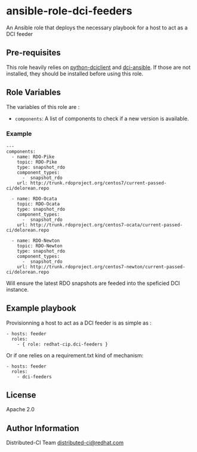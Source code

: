 # ansible-role-dci-feeders

An Ansible role that deploys the necessary playbook for a host to act as a DCI feeder


## Pre-requisites

This role heavily relies on [python-dciclient](https://github.com/redhat-cip/python-dciclient) and [dci-ansible](https://github.com/redhat-cip/dci-ansible).
If those are not installed, they should be installed before using this role.


## Role Variables


The variables of this role are :

  * `components`: A list of components to check if a new version is available.


### Example

```
---
components:
  - name: RDO-Pike
    topic: RDO-Pike
    type: snapshot_rdo
    component_types:
      -  snapshot_rdo
    url: http://trunk.rdoproject.org/centos7/current-passed-ci/delorean.repo

  - name: RDO-Ocata
    topic: RDO-Ocata
    type: snapshot_rdo
    component_types:
      -  snapshot_rdo
    url: http://trunk.rdoproject.org/centos7-ocata/current-passed-ci/delorean.repo

  - name: RDO-Newton
    topic: RDO-Newton
    type: snapshot_rdo
    component_types:
      -  snapshot_rdo
    url: http://trunk.rdoproject.org/centos7-newton/current-passed-ci/delorean.repo
```

Will ensure the latest RDO snapshots are feeded into the speficied DCI instance.


## Example playbook

Provisionning a host to act as a DCI feeder is as simple as :

```
- hosts: feeder
  roles:
    - { role: redhat-cip.dci-feeders }
```

Or if one relies on a requirement.txt kind of mechanism:

```
- hosts: feeder
  roles:
    - dci-feeders
```


## License

Apache 2.0

## Author Information

Distributed-CI Team  <distributed-ci@redhat.com>
